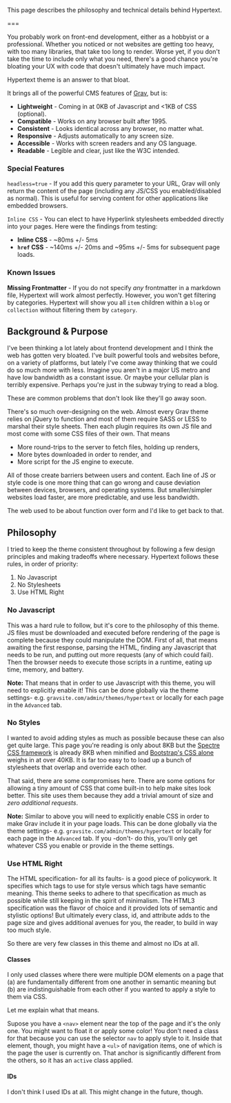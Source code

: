 This page describes the philosophy and technical details behind Hypertext.

===

You probably work on front-end development, either as a hobbyist or a professional.  Whether you noticed or not websites are getting too heavy, with too many libraries, that take too long to render.  Worse yet, if you don't take the time to include only what you need, there's a good chance you're bloating your UX with code that doesn't ultimately have much impact.

Hypertext theme is an answer to that bloat.

It brings all of the powerful CMS features of [Grav](getgrav.com), but is:
* **Lightweight** - Coming in at 0KB of Javascript and <1KB of CSS (optional).
* **Compatible** - Works on any browser built after 1995.
* **Consistent** - Looks identical across any browser, no matter what.
* **Responsive** - Adjusts automatically to any screen size.
* **Accessible** - Works with screen readers and any OS language.
* **Readable** - Legible and clear, just like the W3C intended.

### Special Features
`headless=true` - If you add this query parameter to your URL, Grav will only return the content of the page (including any JS/CSS you enabled/disabled as normal).  This is useful for serving content for other applications like embedded browsers.

`Inline CSS` - You can elect to have Hyperlink stylesheets embedded directly into your pages. Here were the findings from testing:
* **Inline CSS** - ~80ms +/- 5ms
* **`href` CSS** - ~140ms +/- 20ms and ~95ms +/- 5ms for subsequent page loads.

### Known Issues
**Missing Frontmatter** - If you do not specify *any* frontmatter in a markdown file, Hypertext will work almost perfectly.  However, you won't get filtering by categories.  Hypertext will show you all `item` children within a `blog` or `collection` without filtering them by `category`.

## Background & Purpose
I've been thinking a lot lately about frontend development and I think the web has gotten very bloated.  I've built powerful tools and websites before, on a variety of platforms, but lately I've come away thinking that we could do so much more with less.  Imagine you aren't in a major US metro and have low bandwidth as a constant issue.  Or maybe your cellular plan is terribly expensive.  Perhaps you're just in the subway trying to read a blog.

These are common problems that don't look like they'll go away soon.

There's so much over-designing on the web.  Almost every Grav theme relies on jQuery to function and most of them require SASS or LESS to marshal their style sheets.  Then each plugin requires its own JS file and most come with some CSS files of their own.  That means
* More round-trips to the server to fetch files, holding up renders,
* More bytes downloaded in order to render, and
* More script for the JS engine to execute.

All of those create barriers between users and content.  Each line of JS or style code is one more thing that can go wrong and cause deviation between devices, browsers, and operating systems.  But smaller/simpler websites load faster, are more predictable, and use less bandwidth.  

The web used to be about function over form and I'd like to get back to that.

## Philosophy
I tried to keep the theme consistent throughout by following a few design principles and making tradeoffs where necessary.  Hypertext follows these rules, in order of priority:

1. No Javascript
2. No Stylesheets
3. Use HTML Right

### No Javascript
This was a hard rule to follow, but it's core to the philosophy of this theme.  JS files must be downloaded and executed before rendering of the page is complete because they could manipulate the DOM.  First of all, that means awaiting the first response, parsing the HTML, finding any Javascript that needs to be run, and putting out more requests (any of which could fail).  Then the browser needs to execute those scripts in a runtime, eating up time, memory, and battery.

**Note:** That means that in order to use Javascript with this theme, you will need to explicitly enable it!  This can be done globally via the theme settings- e.g. `gravsite.com/admin/themes/hypertext` or locally for each page in the `Advanced` tab.

### No Styles
I wanted to avoid adding styles as much as possible because these can also get quite large.  This page you're reading is only about 8KB but the [Spectre CSS framework](https://picturepan2.github.io/spectre/) is already 8KB when minified and [Bootstrap's CSS alone](getbootstrap.com) weighs in at over 40KB.  It is far too easy to to load up a bunch of stylesheets that overlap and override each other.

That said, there are some compromises here.  There are some options for allowing a tiny amount of CSS that come built-in to help make sites look better.  This site uses them because they add a trivial amount of size and *zero additional requests*.

**Note:** Similar to above you will need to explicitly enable CSS in order to make Grav include it in your page loads.  This can be done globally via the theme settings- e.g. `gravsite.com/admin/themes/hypertext` or locally for each page in the `Advanced` tab.  If you -don't- do this, you'll only get whatever CSS you enable or provide in the theme settings.

### Use HTML Right
The HTML specification- for all its faults- is a good piece of policywork.  It specifies which tags to use for style versus which tags have semantic meaning.  This theme seeks to adhere to that specification as much as possible while still keeping in the spirit of minimalism.  The HTML3 specification was the flavor of choice and it provided lots of semantic and stylistic options!  But ultimately every class, id, and attribute adds to the page size and gives additional avenues for you, the reader, to build in way too much style.

So there are very few classes in this theme and almost no IDs at all.

#### Classes
I only used classes where there were multiple DOM elements on a page that (a) are fundamentally different from one another in semantic meaning but (b) are indistinguishable from each other if you wanted to apply a style to them via CSS.

Let me explain what that means.

Supose you have a `<nav>` element near the top of the page and it's the only one.  You might want to float it or apply some color!  You don't need a class for that because you can use the selector `nav` to apply style to it.  Inside that element, though, you might have a `<ul>` of navigation items, one of which is the page the user is currently on.  That anchor is significantly different from the others, so it has an `active` class applied.

#### IDs
I don't think I used IDs at all.  This might change in the future, though.

